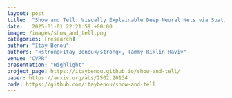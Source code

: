 ```yaml
---
layout: post
title:  "Show and Tell: Visually Explainable Deep Neural Nets via Spatially-Aware Concept Bottleneck Models‏"
date:   2025-01-01 22:21:59 +00:00
image: /images/show_and_tell.png
categories: [research]
author: "Itay Benou"
authors: "<strong>Itay Benou</strong>, Tammy Riklin-Raviv"
venue: "CVPR"
presentation: "Highlight"
project_page: https://itaybenou.github.io/show-and-tell/
paper: https://arxiv.org/abs/2502.20134
code: https://github.com/itaybenou/show-and-tell
---
```

